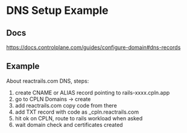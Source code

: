 # DNS Setup Example

## Docs
https://docs.controlplane.com/guides/configure-domain#dns-records

## Example

About reactrails.com DNS, steps:
1. create CNAME or ALIAS record pointing to rails-xxxx.cpln.app
1. go to CPLN Domains -> create
1. add reactrails.com copy code from there
1. add TXT record with code as _cpln.reactrails.com
1. hit ok on CPLN, route to rails workload when asked
1. wait domain check and certificates created
